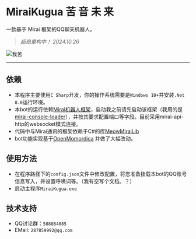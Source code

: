 # MiraiKugua 苦 音 未 来

一款基于 Mirai 框架的QQ聊天机器人。

> *超绝重构中！ 2024.10.26*

![我苦](https://img.moegirl.org.cn/common/8/86/%E8%A5%BF%E6%96%B9%E8%8B%A6%E7%93%9C%E4%BA%BA%E8%AE%BE.png)

------

## 依赖

- 本程序主要使用`C Sharp`开发，你的操作系统需要是`Windows 10+`并安装`.Net 8.0`运行环境。
- 本bot的运行依赖[Mirai机器人框架](https://github.com/mamoe/mirai)，启动我之前请先启动该框架（我用的是[mirai-console-loader](https://github.com/iTXTech/mirai-console-loader)），并按其要求配置端口等字段。目前采用mirai-api-http的websocket模式连接。
- 代码中与Mirai通讯的框架依赖于C#的库[MeowMiraiLib](https://github.com/DavidSciMeow/MeowMiraiLib)
- bot功能实现基于[OpenMomordica](https://github.com/hontsev/OpenMomordica) 并做了大幅改动。

## 使用方法

- 在程序路径下的`config.json`文件中修改配置，将您准备挂载本bot的QQ账号信息写入，并设置呼唤词等。（我有空写个文档。？）
- 启动主程序`MiraiKugua.exe`

## 技术支持

- QQ讨论群：`588084085`
- EMail: `287859992@qq.com`